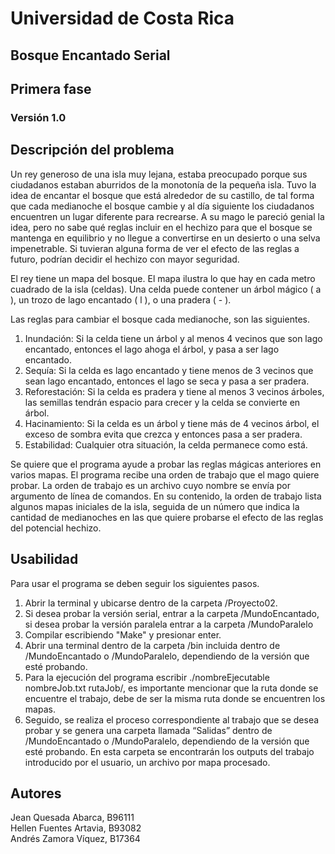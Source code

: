 # Universidad de Costa Rica
## Bosque Encantado Serial
## Primera fase
### Versión 1.0
## Descripción del problema
Un rey generoso de una isla muy lejana, estaba preocupado porque sus ciudadanos estaban aburridos de la monotonía de la pequeña isla. Tuvo la idea de encantar el bosque que está alrededor de su castillo, de tal forma que cada medianoche el bosque cambie y al día siguiente los ciudadanos encuentren un lugar diferente para recrearse. A su mago le pareció genial la idea, pero no sabe qué reglas incluir en el hechizo para que el bosque se mantenga en equilibrio y no llegue a convertirse en un desierto o una selva impenetrable. Si tuvieran alguna forma de ver el efecto de las reglas a futuro, podrían decidir el hechizo con mayor seguridad.
 
El rey tiene un mapa del bosque. El mapa ilustra lo que hay en cada metro cuadrado de la isla (celdas). Una celda puede contener un árbol mágico ( a ), un trozo de lago encantado ( l ), o una pradera ( - ).
 
Las reglas para cambiar el bosque cada medianoche, son las siguientes.
 
1. Inundación: Si la celda tiene un árbol y al menos 4 vecinos que son lago encantado, entonces el lago ahoga el árbol, y pasa a ser lago encantado.
2. Sequía: Si la celda es lago encantado y tiene menos de 3 vecinos que sean lago encantado, entonces el lago se seca y pasa a ser pradera.
3. Reforestación: Si la celda es pradera y tiene al menos 3 vecinos árboles, las semillas tendrán espacio para crecer y la celda se convierte en árbol. 
4. Hacinamiento: Si la celda es un árbol y tiene más de 4 vecinos árbol, el exceso de sombra evita que crezca y entonces pasa a ser pradera.
5. Estabilidad: Cualquier otra situación, la celda permanece como está.
 
Se quiere que el programa ayude a probar las reglas mágicas anteriores en varios mapas. El programa recibe una orden de trabajo que el mago quiere probar. La orden de trabajo es un archivo cuyo nombre se envía por argumento de línea de comandos. En su contenido, la orden de trabajo lista algunos mapas iniciales de la isla, seguida de un número que indica la cantidad de medianoches en las que quiere probarse el efecto de las reglas del potencial hechizo.
 
## Usabilidad
 Para usar el programa se deben seguir los siguientes pasos.
1. Abrir la terminal y ubicarse dentro de la carpeta /Proyecto02.
2. Si desea probar la versión serial, entrar a la carpeta /MundoEncantado, si desea probar la versión paralela entrar a la carpeta /MundoParalelo
3. Compilar escribiendo "Make" y presionar enter.
4. Abrir una terminal dentro de la carpeta /bin incluida dentro de /MundoEncantado o /MundoParalelo, dependiendo de la versión  que esté probando.
5. Para la ejecución del programa escribir ./nombreEjecutable nombreJob.txt rutaJob/, es importante mencionar que la ruta donde se encuentre el trabajo, debe de ser la misma ruta donde se encuentren los mapas.
6. Seguido, se realiza el proceso correspondiente al trabajo que se desea probar y se genera una carpeta llamada “Salidas” dentro de /MundoEncantado o /MundoParalelo, dependiendo de la versión que esté probando. En esta carpeta se encontrarán los outputs del trabajo introducido por el usuario, un archivo por mapa procesado.
 
## Autores
Jean Quesada Abarca, B96111\
Hellen Fuentes Artavia, B93082\
Andrés Zamora Víquez, B17364
